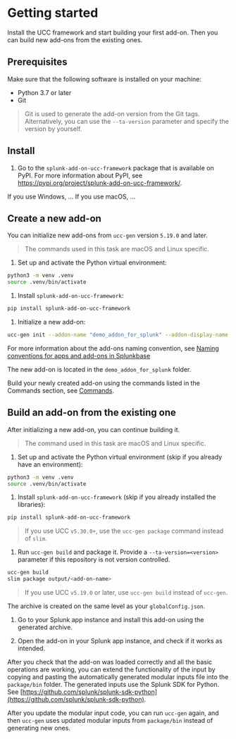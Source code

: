 # Getting started 

Install the UCC framework and start building your first add-on. Then you can build new add-ons from the existing ones.

## Prerequisites

Make sure that the following software is installed on your machine:
* Python 3.7 or later 
* Git 

> Git is used to generate the add-on version from the Git tags. Alternatively, you can use the `--ta-version` parameter and specify the version by yourself.

## Install

1. Go to the `splunk-add-on-ucc-framework` package that is available on PyPI. For more information about PyPI, see <https://pypi.org/project/splunk-add-on-ucc-framework/>.

If you use Windows, ...
If you use macOS, ...<!--- Artem to give more info--->

## Create a new add-on

You can initialize new add-ons from `ucc-gen` version `5.19.0` and later.

> The commands used in this task are macOS and Linux specific.

1. Set up and activate the Python virtual environment:

```bash
python3 -m venv .venv
source .venv/bin/activate
```

1. Install `splunk-add-on-ucc-framework`:

```bash
pip install splunk-add-on-ucc-framework
```

1. Initialize a new add-on:

```bash
ucc-gen init --addon-name "demo_addon_for_splunk" --addon-display-name "Demo Add-on for Splunk" --addon-input-name demo_input
```
For more information about the add-ons naming convention, see [Naming conventions for apps and add-ons in Splunkbase](https://dev.splunk.com/enterprise/docs/releaseapps/splunkbase/namingguidelines/)

The new add-on is located in the `demo_addon_for_splunk` folder. 

Build your newly created add-on using the commands listed in the Commands section, see [Commands](commands.md).

## Build an add-on from the existing one

After initializing a new add-on, you can continue building it.

> The command used in this task are macOS and Linux specific.

1. Set up and activate the Python virtual environment (skip if you already have an environment):

```bash
python3 -m venv .venv
source .venv/bin/activate
```

1. Install `splunk-add-on-ucc-framework`  (skip if you already installed the libraries):

```bash
pip install splunk-add-on-ucc-framework 
```

> If you use UCC `v5.30.0+`, use the `ucc-gen package` command instead of `slim`. 

1. Run `ucc-gen build` and package it. Provide a `--ta-version=<version>` parameter if this repository is not version controlled.

```bash
ucc-gen build
slim package output/<add-on-name>
```

> If you use UCC `v5.19.0` or later, use `ucc-gen build` instead of `ucc-gen`. 

The archive is created on the same level as your `globalConfig.json`.

1. Go to your Splunk app instance and install this add-on using the generated archive. 

1. Open the add-on in your Splunk app instance, and check if it works as intended.

After you check that the add-on was loaded correctly and all the basic operations are working, you can extend the functionality of the input by copying and pasting the automatically generated modular inputs file into the `package/bin` folder. The generated inputs use the Splunk SDK for Python. See [https://github.com/splunk/splunk-sdk-python](https://github.com/splunk/splunk-sdk-python). 

After you update the modular input code, you can run `ucc-gen` again, and then `ucc-gen` uses updated modular inputs from `package/bin` instead of generating new ones.